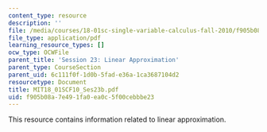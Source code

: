 ```yaml
---
content_type: resource
description: ''
file: /media/courses/18-01sc-single-variable-calculus-fall-2010/f905b08a7e491fa0ea0c5f00cebbbe23_MIT18_01SCF10_Ses23b.pdf
file_type: application/pdf
learning_resource_types: []
ocw_type: OCWFile
parent_title: 'Session 23: Linear Approximation'
parent_type: CourseSection
parent_uid: 6c111f0f-1d0b-5fad-e36a-1ca3687104d2
resourcetype: Document
title: MIT18_01SCF10_Ses23b.pdf
uid: f905b08a-7e49-1fa0-ea0c-5f00cebbbe23
---
```

This resource contains information related to linear approximation.